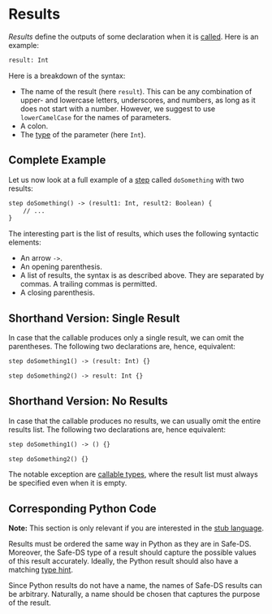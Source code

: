 # Results

_Results_ define the outputs of some declaration when it is [called][calls]. Here is an example:

```txt
result: Int
```

Here is a breakdown of the syntax:

-   The name of the result (here `result`). This can be any combination of upper- and lowercase letters, underscores, and numbers, as long as it does not start with a number. However, we suggest to use `lowerCamelCase` for the names of parameters.
-   A colon.
-   The [type][types] of the parameter (here `Int`).

## Complete Example

Let us now look at a full example of a [step][steps] called `doSomething` with two results:

```txt
step doSomething() -> (result1: Int, result2: Boolean) {
    // ...
}
```

The interesting part is the list of results, which uses the following syntactic elements:

-   An arrow `->`.
-   An opening parenthesis.
-   A list of results, the syntax is as described above. They are separated by commas. A trailing commas is permitted.
-   A closing parenthesis.

## Shorthand Version: Single Result

In case that the callable produces only a single result, we can omit the parentheses. The following two declarations are, hence, equivalent:

```txt
step doSomething1() -> (result: Int) {}
```

```txt
step doSomething2() -> result: Int {}
```

## Shorthand Version: No Results

In case that the callable produces no results, we can usually omit the entire results list. The following two declarations are, hence equivalent:

```txt
step doSomething1() -> () {}
```

```txt
step doSomething2() {}
```

The notable exception are [callable types][callable-types], where the result list must always be specified even when it is empty.

## Corresponding Python Code

**Note:** This section is only relevant if you are interested in the [stub language][stub-language].

Results must be ordered the same way in Python as they are in Safe-DS. Moreover, the Safe-DS type of a result should capture the possible values of this result accurately. Ideally, the Python result should also have a matching [type hint][types-python].

Since Python results do not have a name, the names of Safe-DS results can be arbitrary. Naturally, a name should be chosen that captures the purpose of the result.

[stub-language]: ../stub-language/README.md
[types]: types.md
[types-python]: types.md#corresponding-python-code
[callable-types]: types.md#callable-type
[steps]: ../pipeline-language/steps.md
[calls]: ../pipeline-language/expressions.md#calls
